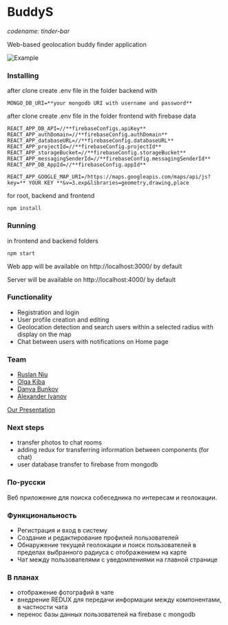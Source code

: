 # BuddyS
*codename: tinder-bar*

Web-based geolocation buddy finder application

![Example](readme-assets/exmpl.gif)

### Installing

after clone create .env file in the folder backend with 
```
MONGO_DB_URI=**your mongodb URI with username and password**
```
after clone create .env file in the folder frontend with firebase data
```
REACT_APP_DB_API=//**firebaseConfigs.apiKey**
REACT_APP_authDomain=//**firebaseConfig.authDomain**
REACT_APP_databaseURL=//**firebaseConfig.databaseURL**
REACT_APP_projectId=//**firebaseConfig.projectId**
REACT_APP_storageBucket=//**firebaseConfig.storageBucket**
REACT_APP_messagingSenderId=//**firebaseConfig.messagingSenderId**
REACT_APP_DB_AppId=//**firebaseConfig.appId**

REACT_APP_GOOGLE_MAP_URI=/https://maps.googleapis.com/maps/api/js?key=** YOUR KEY **&v=3.exp&libraries=geometry,drawing,place
```
for root, backend and frontend
```
npm install
```

### Running

in frontend and backend folders
```
npm start
```
Web app will be available on http://localhost:3000/ by default

Server will be available on http://localhost:4000/ by default

### Functionality

* Registration and login
* User profile creation and editing
* Geolocation detection and search users within a selected radius with display on the map
* Сhat between users with notifications on Home page

### Team

* [Ruslan Niu](https://github.com/NiuRuslan)
* [Olga Kiba](https://github.com/olgakiba18796)
* [Danya Bunkov](https://github.com/danyabunkov)
* [Alexander Ivanov](https://github.com/Padavan-itbeard)

[Our Presentation](https://docs.google.com/presentation/d/e/2PACX-1vRPHVy0f6A0jrzonY7Xnq7z-uUChlAuCofMcldwGUzqLZ1sTEsqsgugWMVPWCaRBzRBLqRO81iLh157/pub?start=false&loop=false&delayms=5000)

### Next steps
* transfer photos to chat rooms
* adding redux for transferring information between components (for chat)
* user database transfer to firebase from mongodb

### По-русски

Веб приложение для поиска собеседника по интересам и геолокации.

### Функциональность

* Регистрация и вход в систему 
* Создание и редактирование профилей пользователей
* Обнаружение текущей геолокации и поиск пользователей в пределах выбранного радиуса с отображением на карте
* Чат между пользователями с уведомлениями на главной странице

### В планах
* отображение фотографий в чате
* внедрение REDUX для передачи информации между компонентами, в частности чата
* перенос базы данных пользователей на firebase с mongodb
